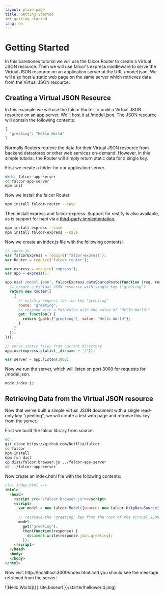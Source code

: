 ```yaml
---
layout: plain-page
title: Getting Started
id: getting_started
lang: en
---
```


# Getting Started

In this barebones tutorial we will use the falcor Router to create a Virtual JSON resource. Then we will use falcor's express middleware to serve the Virtual JSON resource on an application server at the URL /model.json. We will also host a static web page on the same server which retrieves data from the Virtual JSON resource.

## Creating a Virtual JSON Resource

In this example we will use the falcor Router to build a Virtual JSON resource on an app server. We'll host it at /model.json. The JSON resource will contain the following contents:

~~~js
{
  "greeting": "Hello World"
}
~~~

Normally Routers retrieve the data for their Virtual JSON resource from backend datastores or other web services on-demand. However, in this simple tutorial, the Router will simply return static data for a single key.

First we create a folder for our application server.

~~~bash
mkdir falcor-app-server
cd falcor-app-server
npm init
~~~

Now we install the falcor Router.

~~~bash
npm install falcor-router --save
~~~

Then install express and falcor-express.  Support for restify is also available, as is support for hapi via a [third-party implementation](https://github.com/dzannotti/falcor-hapi).

~~~bash
npm install express --save
npm install falcor-express --save
~~~

Now we create an index.js file with the following contents:

~~~js
// index.js
var falcorExpress = require('falcor-express');
var Router = require('falcor-router');

var express = require('express');
var app = express();

app.use('/model.json', falcorExpress.dataSourceRoute(function (req, res) {
  // create a Virtual JSON resource with single key ("greeting")
  return new Router([
    {
      // match a request for the key "greeting"    
      route: "greeting",
      // respond with a PathValue with the value of "Hello World."
      get: function() {
        return {path:["greeting"], value: "Hello World"};
      }
    }
  ]);
}));

// serve static files from current directory
app.use(express.static(__dirname + '/'));

var server = app.listen(3000);

~~~

Now we run the server, which will listen on port 3000 for requests for /model.json.

~~~sh
node index.js
~~~

## Retrieving Data from the Virtual JSON resource

Now that we've built a simple virtual JSON document with a single read-only key "greeting", we will create a test web page and retrieve this key from the server.

First we build the falcor library from source.

~~~sh
cd ..
git clone https://github.com/Netflix/falcor
cd falcor
npm install
npm run dist
cp dist/falcor.browser.js ../falcor-app-server
cd ../falcor-app-server
~~~

Now create an index.html file with the following contents:

~~~html
<!-- index.html -->
<html>
  <head>
    <script src="/falcor.browser.js"></script>
    <script>
      var model = new falcor.Model({source: new falcor.HttpDataSource('/model.json') });
      
      // retrieve the "greeting" key from the root of the Virtual JSON resource
      model.
        get("greeting").
        then(function(response) {
          document.write(response.json.greeting);
        });
    </script>
  </head>
  <body>
  </body>
</html>
~~~

Now visit http://localhost:3000/index.html and you should see the message retrieved from the server:

![Hello World]({{ site.baseurl }}/starter/helloworld.png)
